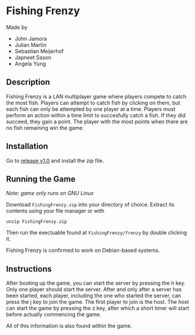 # Fishing Frenzy

Made by
- John Jamora
- Julian Martin
- Sebastian Meijerhof
- Japneet Sason
- Angela Yung

## Description

Fishing Frenzy is a LAN multiplayer game where players compete to catch the most fish. 
Players can attempt to catch fish by clicking on them, but each fish can only be attempted by one player at a time.
Players must perform an action within a time limit to succesfully catch a fish. If they did succeed, they gain a point.
The player with the most points when there are no fish remaining win the game.

## Installation

Go to [release v1.0](https://github.com/smeijerhof/371Project/releases/tag/release) and install the zip file.

## Running the Game

*Note: game only runs on GNU Linux*

Download `FishingFrenzy.zip` into your directory of choice. Extract its contents using your file manager or with
```
unzip FishingFrenzy.zip
```
Then run the exectuable found at `FishingFrenzy/frenzy` by double clicking it.

Fishing Frenzy is confirmed to work on Debian-based systems.

## Instructions

After booting up the game, you can start the server by pressing the h key. Only one player should start the server.
After and only after a server has been started, each player, including the one who started the server, can press the j key to join the game.
The first player to join is the host. The host can start the game by pressing the z key, after which a short timer will start before actually commencing the game.

All of this information is also found within the game.
